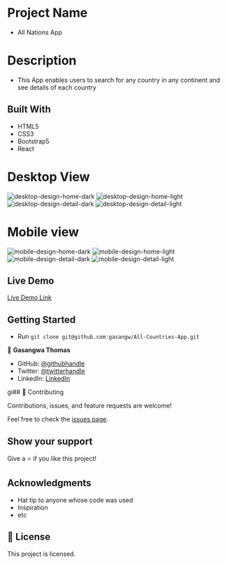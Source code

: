 # Project Name

- All Nations App

# Description 
- This App enables users to search for any country in any continent and see details of each country

## Built With

- HTML5
- CSS3
- Bootstrap5
- React

# Desktop View 
![desktop-design-home-dark](https://user-images.githubusercontent.com/99269832/223721433-f2a03a17-e775-4ec5-90e3-0582a9df9bd7.jpg)
![desktop-design-home-light](https://user-images.githubusercontent.com/99269832/223721487-9082d303-7ceb-4e0b-a01c-855222787264.jpg)
![desktop-design-detail-dark](https://user-images.githubusercontent.com/99269832/223721521-c07a4634-ed4a-4bce-8d24-33c77c09b085.jpg)
![desktop-design-detail-light](https://user-images.githubusercontent.com/99269832/223721529-33e9a9de-6fa8-44c0-9089-4b974f67bce3.jpg)

# Mobile view
![mobile-design-home-dark](https://user-images.githubusercontent.com/99269832/223721912-ad804c20-7bad-49ef-be4a-062b02e01653.jpg)
![mobile-design-home-light](https://user-images.githubusercontent.com/99269832/223721925-d1b57afc-b302-45c8-9a0f-83f63d6e99cf.jpg)
![mobile-design-detail-dark](https://user-images.githubusercontent.com/99269832/223721933-2f68ebb8-420c-4586-a9b4-71c73eacd609.jpg)
![mobile-design-detail-light](https://user-images.githubusercontent.com/99269832/223721958-c25e896b-00e8-4187-b13b-84afab66df92.jpg)

## Live Demo

[Live Demo Link]()


## Getting Started
- Run `git clone git@github.com:gasangw/All-Countries-App.git`


👤 **Gasangwa Thomas**

- GitHub: [@githubhandle](https://github.com/gasangw)
- Twitter: [@twitterhandle](https://twitter.com/ThomasGasangwa)
- LinkedIn: [LinkedIn](https://www.linkedin.com/in/gasangwa-thomas-84197222a/)

gi## 🤝 Contributing

Contributions, issues, and feature requests are welcome!

Feel free to check the [issues page](https://github.com/gasangw/All-Countries-App/issues).

## Show your support

Give a ⭐️ if you like this project!

## Acknowledgments

- Hat tip to anyone whose code was used
- Inspiration
- etc

## 📝 License

This project is licensed.
